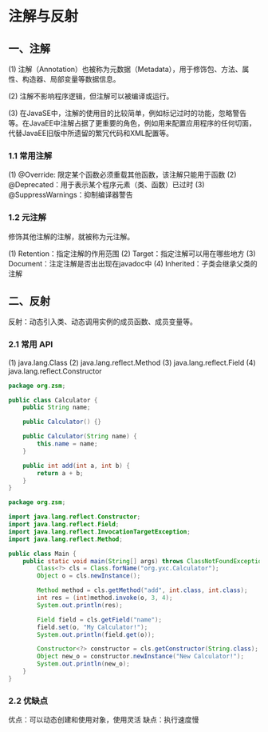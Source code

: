# 注解与反射

## 一、注解

(1) 注解（Annotation）也被称为元数据（Metadata），用于修饰包、方法、属性、构造器、局部变量等数据信息。

(2) 注解不影响程序逻辑，但注解可以被编译或运行。

(3) 在JavaSE中，注解的使用目的比较简单，例如标记过时的功能，忽略警告等。在JavaEE中注解占据了更重要的角色，例如用来配置应用程序的任何切面，代替JavaEE旧版中所遗留的繁冗代码和XML配置等。

### 1.1 常用注解

(1) @Override: 限定某个函数必须重载其他函数，该注解只能用于函数
(2) @Deprecated：用于表示某个程序元素（类、函数）已过时
(3) @SuppressWarnings：抑制编译器警告

### 1.2 元注解

修饰其他注解的注解，就被称为元注解。

(1) Retention：指定注解的作用范围
(2) Target：指定注解可以用在哪些地方
(3) Document：注定注解是否出出现在javadoc中
(4) Inherited：子类会继承父类的注解

## 二、反射

反射：动态引入类、动态调用实例的成员函数、成员变量等。

### 2.1 常用 API

(1) java.lang.Class
(2) java.lang.reflect.Method
(3) java.lang.reflect.Field
(4) java.lang.reflect.Constructor

```java
package org.zsm;

public class Calculator {
    public String name;

    public Calculator() {}

    public Calculator(String name) {
        this.name = name;
    }

    public int add(int a, int b) {
        return a + b;
    }
}
```

```java
package org.zsm;

import java.lang.reflect.Constructor;
import java.lang.reflect.Field;
import java.lang.reflect.InvocationTargetException;
import java.lang.reflect.Method;

public class Main {
    public static void main(String[] args) throws ClassNotFoundException, InstantiationException, IllegalAccessException, NoSuchMethodException, InvocationTargetException, NoSuchFieldException {
        Class<?> cls = Class.forName("org.yxc.Calculator");
        Object o = cls.newInstance();

        Method method = cls.getMethod("add", int.class, int.class);
        int res = (int)method.invoke(o, 3, 4);
        System.out.println(res);

        Field field = cls.getField("name");
        field.set(o, "My Calculator!");
        System.out.println(field.get(o));

        Constructor<?> constructor = cls.getConstructor(String.class);
        Object new_o = constructor.newInstance("New Calculator!");
        System.out.println(new_o);
    }
}
```

### 2.2 优缺点

优点：可以动态创建和使用对象，使用灵活
缺点：执行速度慢